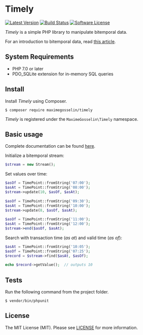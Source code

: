 # Timely

[![Latest Version](https://img.shields.io/github/release/maximegosselin/timely.svg)](https://github.com/maximegosselin/timely/releases)
[![Build Status](https://img.shields.io/travis/maximegosselin/timely.svg)](https://travis-ci.org/maximegosselin/timely)
[![Software License](https://img.shields.io/badge/license-MIT-blue.svg)](LICENSE)

*Timely* is a simple PHP library to manipulate bitemporal data.

For an introduction to bitemporal data, read [this article](http://martinfowler.com/eaaDev/timeNarrative.html).


## System Requirements

- PHP 7.0 or later
- PDO_SQLite extension for in-memory SQL queries


## Install

Install *Timely* using Composer.

```
$ composer require maximegosselin/timely
```

*Timely* is registered under the `MaximeGosselin\Timely` namespace.


## Basic usage

Complete documentation can be found [here](docs/USAGE.md).

Initialize a bitemporal stream:
```php
$stream = new Stream();
```

Set values over time:
```php
$asOf = TimePoint::fromString('07:00');
$asAt = TimePoint::fromString('08:00');
$stream->update(10, $asOf, $asAt);
 
$asOf = TimePoint::fromString('09:30');
$asAt = TimePoint::fromString('10:00');
$stream->update(8, $asOf, $asAt);
 
$asOf = TimePoint::fromString('11:00');
$asAt = TimePoint::fromString('12:00');
$stream->end($asOf, $asAt);
```

Search with transaction time (*as at*) and valid time (*as of*):
```php
$asAt = TimePoint::fromString('10:05');
$asOf = TimePoint::fromString('07:25');
$record = $stream->find($asAt, $asOf);
 
echo $record->getValue();  // outputs 10
```


## Tests

Run the following command from the project folder.
```
$ vendor/bin/phpunit
```


## License

The MIT License (MIT). Please see [LICENSE](LICENSE) for more information.
